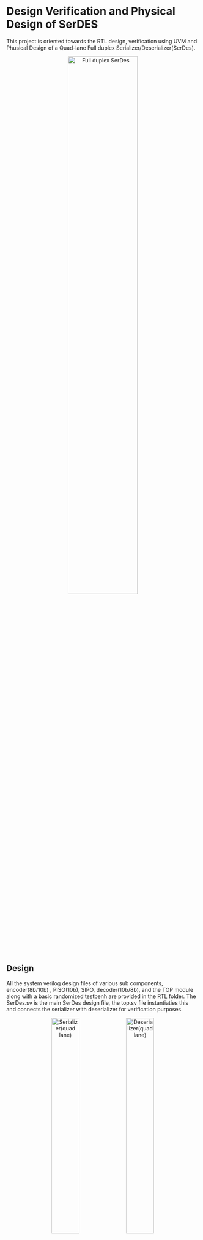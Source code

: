 # Design Verification and Physical Design of SerDES
This project is oriented towards the RTL design, verification using UVM and Phusical Design of a Quad-lane Full duplex Serializer/Deserializer(SerDes).

<div align="center">
  <img src="https://github.com/PokeyMystery/SerDes-Design-UVM-and-Physical-Design/assets/120627091/eed1436a-cfeb-43f2-a940-5ee5b6c9caf8" width=60% height=60% alt="Full duplex SerDes">
</div>

## Design
All the system verilog design files of various sub components, encoder(8b/10b) , PISO(10b), SIPO, decoder(10b/8b), and the TOP module along with a basic randomized testbenh are provided in the RTL folder.
The SerDes.sv is the main SerDes design file, the top.sv file instantiaties this and connects the serializer with deserializer for verification purposes.
<div align="center">
  <img src="https://github.com/PokeyMystery/SerDes-Design-UVM-and-Physical-Design/assets/120627091/21598556-e117-4cf9-96d9-95c6e8f537e5" width=38% height=38% alt="Serializer(quad lane)">
  <img src="https://github.com/PokeyMystery/SerDes-Design-UVM-and-Physical-Design/assets/120627091/866c41df-b6a6-451e-bb62-5532c0e4e5a5" width=38% height=38% alt="Deserializer(quad lane)">
</div>

## UVM Verification
All the UVM objects and components are authored and provided in the UVM folder.Assertions and coverage is implemented in the testbench top. The scoreboard needs further improvement.
The following is the snapshot of the simulation of the SerDes module.
<div align="center">
   <img src="https://github.com/PokeyMystery/SerDes-Design-UVM-and-Physical-Design/assets/120627091/0cbd6695-dab7-4188-a28d-37223115cd6e"  alt="SerDes simulation">
</div>


## Physical Design
45nm fast lib obtained from Cadence website was used for the physical design. The scripts to carry out the Synthesis, Place & route and timing analysis and fixing are provided in the PD folder along with all the results/reports obtained. The synthesized netlist, constraints and delays file generated is also provided.
<div align="center">
   <img src="https://github.com/PokeyMystery/SerDes-Design-UVM-and-Physical-Design/assets/120627091/44e66e1f-fe44-4179-af56-f6ca281d119a" width=70% height=70% alt="Synthesized circuit">
  <img src="https://github.com/PokeyMystery/SerDes-Design-UVM-and-Physical-Design/assets/120627091/2eeeacd5-73bf-4a0c-bf04-401eb43fdb7f" width=60% height=60% alt="Placed and routed circuit">
</div>

